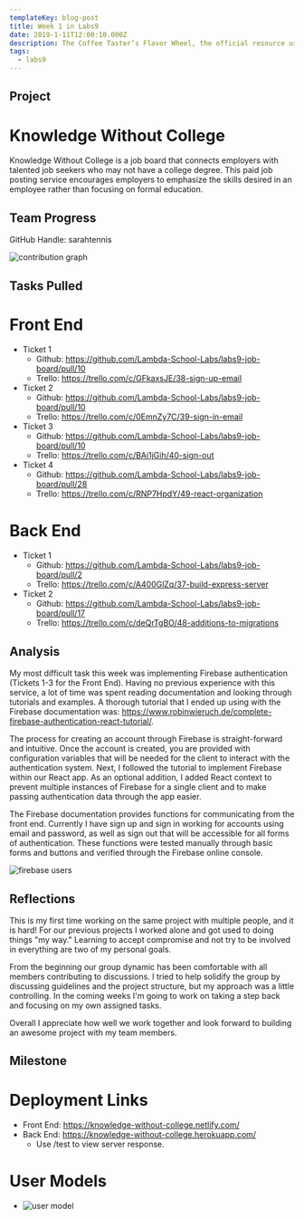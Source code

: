 ```yaml
---
templateKey: blog-post
title: Week 1 in Labs9
date: 2019-1-11T12:00:10.000Z
description: The Coffee Taster’s Flavor Wheel, the official resource used by coffee tasters, has been revised for the first time this year.
tags:
  - labs9
---
```


## Project
# Knowledge Without College

Knowledge Without College is a job board that connects employers with talented job seekers who may not have a college degree. This paid job posting service encourages employers to emphasize the skills desired in an employee rather than focusing on formal education.

## Team Progress

GitHub Handle: sarahtennis

![contribution graph](/img/week-1-contribution-graph.png)

## Tasks Pulled

# Front End
* Ticket 1
  * Github: https://github.com/Lambda-School-Labs/labs9-job-board/pull/10
  * Trello: https://trello.com/c/GFkaxsJE/38-sign-up-email
* Ticket 2
  * Github: https://github.com/Lambda-School-Labs/labs9-job-board/pull/10
  * Trello: https://trello.com/c/0EmnZy7C/39-sign-in-email
* Ticket 3
  * Github: https://github.com/Lambda-School-Labs/labs9-job-board/pull/10
  * Trello: https://trello.com/c/BAi1jGih/40-sign-out
* Ticket 4
  * Github: https://github.com/Lambda-School-Labs/labs9-job-board/pull/28
  * Trello: https://trello.com/c/RNP7HpdY/49-react-organization
# Back End
* Ticket 1
  * Github: https://github.com/Lambda-School-Labs/labs9-job-board/pull/2
  * Trello: https://trello.com/c/A400GlZq/37-build-express-server
* Ticket 2
  * Github: https://github.com/Lambda-School-Labs/labs9-job-board/pull/17
  * Trello: https://trello.com/c/deQrTgBO/48-additions-to-migrations

## Analysis

My most difficult task this week was implementing Firebase authentication (Tickets 1-3 for the Front End). Having no previous experience with this service, a lot of time was spent reading documentation and looking through tutorials and examples. A thorough tutorial that I ended up using with the Firebase documentation was: https://www.robinwieruch.de/complete-firebase-authentication-react-tutorial/. 

The process for creating an account through Firebase is straight-forward and intuitive. Once the account is created, you are provided with configuration variables that will be needed for the client to interact with the authentication system. Next, I followed the tutorial to implement Firebase within our React app. As an optional addition, I added React context to prevent multiple instances of Firebase for a single client and to make passing authentication data through the app easier.

The Firebase documentation provides functions for communicating from the front end. Currently I have sign up and sign in working for accounts using email and password, as well as sign out that will be accessible for all forms of authentication. These functions were tested manually through basic forms and buttons and verified through the Firebase online console.

![firebase users](/img/week-1-firebase.png)

## Reflections

This is my first time working on the same project with multiple people, and it is hard! For our previous projects I worked alone and got used to doing things "my way." Learning to accept compromise and not try to be involved in everything are two of my personal goals.

From the beginning our group dynamic has been comfortable with all members contributing to discussions. I tried to help solidify the group by discussing guidelines and the project structure, but my approach was a little controlling. In the coming weeks I'm going to work on taking a step back and focusing on my own assigned tasks.

Overall I appreciate how well we work together and look forward to building an awesome project with my team members.

## Milestone

# Deployment Links
 
* Front End: https://knowledge-without-college.netlify.com/
* Back End: https://knowledge-without-college.herokuapp.com/
  * Use /test to view server response.

# User Models

* ![user model](/img/week-1-user-model.png)